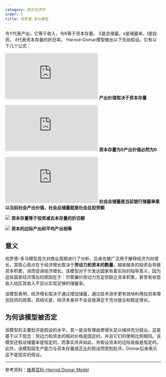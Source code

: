```yaml
---
category: 西方经济学
order: 5
title: 哈罗德-多马模型
---
```


令Y代表产出，它等于收入，令K等于资本存量。 S是总储蓄，s是储蓄率，I是投资。 δ代表资本存量的折旧率。 Harrod–Domar模型做出以下先验假设。它有以下几个公式：

![](https://latex.codecogs.com/svg.latex?f(K)=Y) **产出价值取决于资本存量**

![](https://latex.codecogs.com/svg.latex?f(0)=0) **资本存量为0产出价值必然为0**

![](https://latex.codecogs.com/svg.latex?sY=S=I)  **社会总储蓄是当前银行储蓄率乘以当前社会产出价值，社会总储蓄就是社会总投资额**

![](https://latex.codecogs.com/svg.latex?\Delta{K}=I-\delta{K}) **资本存量等于投资减去本存量的折旧额**

![](https://latex.codecogs.com/svg.latex?\frac{Y}{K}=c=\frac{dY}{dK}) **资本的边际产出和平均产出相等**
## 意义

哈罗德-多马模型首次对商业周期进行了分析，后来也被广泛用于解释经济为何增长。其核心观点在于经济增长取决于**劳动力和资本的数量**。越来越多的投资会导致资本积累，进而促进经济增长。该模型对于欠发达国家有着实际的指导意义，因为这些国家经济落后的原因在于：尽管廉价劳动力充足但缺乏资本积累，甚至有些低收入地区其收入不足以实现足够的储蓄率。

该模型表明，经济增长取决于通过增加储蓄，通过技术进步更有效地利用投资来增加投资的政策。其结论是，经济本身并不会自我满足于充分就业和稳定增长。


## 为何该模型被否定

该模型的主要批评是假设的水平，其一是没有理由使增长足以维持充分就业。这是基于以下信念：劳动力和资本的相对价格是固定的，并且它们的使用比例相同。该模型还假设储蓄率是恒定的，而事实并非如此，并假设资本的边际收益是恒定的。此外，该模型因生产能力与资本存量成正比的假设而受到批评，Domar后来表示这不是现实的假设。


---
参考资料：[维基百科-Harrod Domar Model](https://en.wikipedia.org/wiki/Harrod%E2%80%93Domar_model)